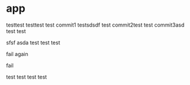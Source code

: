 # app

testtest
testtest
test
commit1
testsdsdf
test
commit2test
test
commit3asd
test
test

sfsf
asda
test
test
test

fail again

fail

test
test
test
test

